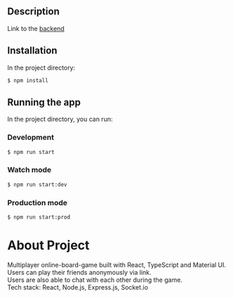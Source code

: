 ## Description
Link to the [backend](https://github.com/Hubert-Olszewski/online-board-game-backend)

## Installation

In the project directory:
```bash
$ npm install
```

## Running the app

In the project directory, you can run:

### Development
```bash
$ npm run start
```

### Watch mode
```bash
$ npm run start:dev
```

### Production mode
```bash
$ npm run start:prod
```

# About Project
Multiplayer online-board-game built with React, TypeScript and Material UI. \
Users can play their friends anonymously via link. \
Users are also able to chat with each other during the game. \
Tech stack: React, Node.js, Express.js, Socket.io 
